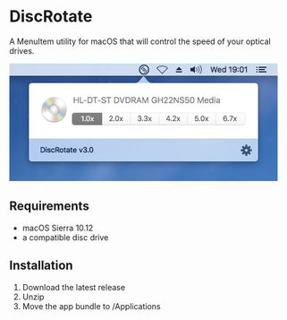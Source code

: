 # DiscRotate

A MenuItem utility for macOS that will control the speed of your optical drives.

![DiscRotate](discrotate.png)

## Requirements

- macOS Sierra 10.12
- a compatible disc drive


## Installation

1. Download the latest release
2. Unzip
3. Move the app bundle to /Applications
